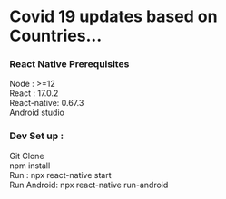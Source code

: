<h1>Covid 19 updates based on Countries...</h1>

<h3>React Native Prerequisites</h3>
Node : >=12 <br>
React : 17.0.2<br>
React-native: 0.67.3<br>
Android studio<br>

<h3>Dev Set up :</h3>
Git Clone<br>
npm install<br>
Run : npx react-native start<br>
Run Android: npx react-native run-android<br>

